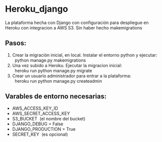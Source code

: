 # Heroku_django
La plataforma hecha con Django con configuración para despliegue en Heroku con integracion a AWS S3. Sin haber hecho makemigrations

## Pasos:
1. Crear la migración inicial, en local. Instalar el entorno python y ejecutar:<br/>
&nbsp;&nbsp;python manage.py makemigrations
2. Una vez subido a Heroku. Ejecutar la migracion inicial:<br/>
&nbsp;&nbsp;heroku run python manage.py migrate
3. Crear un usuario administrador para entrar a la plataforma:<br/>
&nbsp;&nbsp;heroku run python manage.py createadmin

## Varables de entorno necesarias:<br/>
- AWS_ACCESS_KEY_ID
- AWS_SECRET_ACCESS_KEY
- S3_BUCKET&nbsp;&nbsp;(el nombre del bucket)
- DJANGO_DEBUG = False
- DJANGO_PRODUCTION = True
- SECRET_KEY&nbsp;&nbsp;(es opcional)
